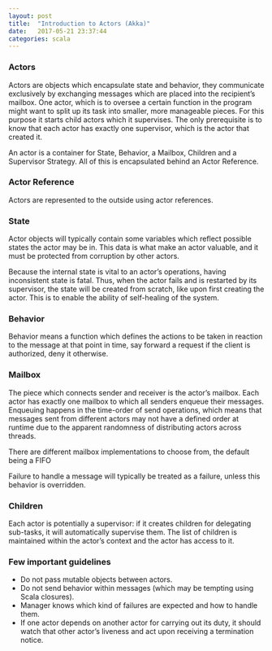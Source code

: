 ```yaml
---
layout: post
title:  "Introduction to Actors (Akka)"
date:   2017-05-21 23:37:44
categories: scala
---
```


### Actors
Actors are objects which encapsulate state and behavior, 
they communicate exclusively by exchanging messages which are placed into the recipient’s mailbox.
One actor, which is to oversee a certain function in the program might want to split up its task into smaller, 
more manageable pieces. For this purpose it starts child actors which it supervises.
The only prerequisite is to know that each actor has exactly one supervisor,
which is the actor that created it.
  
An actor is a container for State, Behavior, a Mailbox, Children and a Supervisor Strategy. All of this is encapsulated
behind an Actor Reference.

### Actor Reference
Actors are represented to the outside using actor references.

### State
Actor objects will typically contain some variables which reflect possible states the actor may be in.
This data is what make an actor valuable, and it must be protected from corruption by other actors.

Because the internal state is vital to an actor’s operations, having inconsistent state is fatal. Thus, when the actor
fails and is restarted by its supervisor, the state will be created from scratch, like upon first creating the actor. 
This is to enable the ability of self-healing of the system.

### Behavior
Behavior means a function which defines the actions to be taken in reaction to the 
message at that point in time, say forward a request if the client is authorized, deny it otherwise.

### Mailbox
The piece which connects sender and receiver is the actor’s mailbox. Each actor
has exactly one mailbox to which all senders enqueue their messages. Enqueuing happens in the time-order of
send operations, which means that messages sent from different actors may not have a defined order at runtime
due to the apparent randomness of distributing actors across threads.

There are different mailbox implementations to choose from, the default being a FIFO

Failure to handle a message will typically be treated as a failure, unless this behavior is overridden.

### Children
Each actor is potentially a supervisor: if it creates children for delegating sub-tasks, it will automatically supervise
them. The list of children is maintained within the actor’s context and the actor has access to it.


### Few important guidelines
- Do not pass mutable objects between actors.
- Do not send behavior within messages (which may be tempting using Scala closures).
- Manager knows which kind of failures are expected and how to handle them.
- If one actor depends on another actor for carrying out its duty, it should watch that other actor’s liveness and act upon receiving a termination notice.

